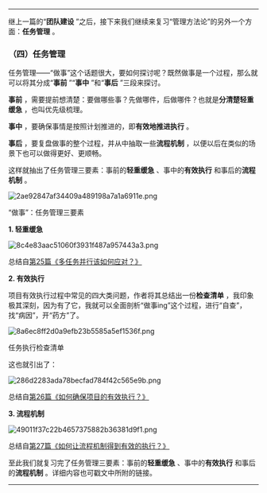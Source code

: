 --------------------

继上一篇的“**团队建设** ”之后，接下来我们继续来复习“管理方法论”的另外一个方面：**任务管理** 。

### （四）任务管理

任务管理——“做事”这个话题很大，要如何探讨呢？既然做事是一个过程，那么就可以将其分成“**事前** ”“**事中** ”和“**事后** ”三段来探讨。

**事前** ，需要提前想清楚：要做哪些事？先做哪件，后做哪件？也就是**分清楚轻重缓急** ，也叫优先级梳理。

**事中** ，要确保事情是按照计划推进的，即**有效地推进执行** 。

**事后** ，要复盘做事的整个过程，并从中抽取一些**流程机制** ，以便以后在类似的场景下也可以做得更好、更顺畅。

这样就抽出了任务管理三要素：事前的**轻重缓急** 、事中的**有效执行** 和事后的**流程机制** 。

![2ae92847af34409a489198a7a1a6911e.png][]

“做事”：任务管理三要素

**1. 轻重缓急** 

![8c4e83aac51060f3931f487a957443a3.png][]

总结自[第25篇《多任务并行该如何应对？》][25]

**2. 有效执行** 

项目有效执行过程中常见的四大类问题，作者将其总结出一份**检查清单** ，我印象极其深刻，因为有了它，我就可以全面剖析“做事ing”这个过程，进行“自查”，找“病因”，开“药方”了。

![8a6ec8ff2d0a9efb23b5585a5ef1536f.png][]

任务执行检查清单

这也就引出了：

![286d2283ada78becfad784f42c565e9b.png][]

总结自[第26篇《如何确保项目的有效执行？》][26]

**3. 流程机制** 

![49011f37c22b4657375882b36381d9f1.png][]

总结自[第27篇《如何让流程机制得到有效的执行？》][27]

至此我们就复习完了任务管理三要素：事前的**轻重缓急** 、事中的**有效执行** 和事后的**流程机制** 。详细内容也可戳文中所附的链接。

--------------------


[2ae92847af34409a489198a7a1a6911e.png]: https://static001.geekbang.org/resource/image/2a/1e/2ae92847af34409a489198a7a1a6911e.png
[8c4e83aac51060f3931f487a957443a3.png]: https://static001.geekbang.org/resource/image/8c/a3/8c4e83aac51060f3931f487a957443a3.png
[25]: https://time.geekbang.org/column/article/41448
[8a6ec8ff2d0a9efb23b5585a5ef1536f.png]: https://static001.geekbang.org/resource/image/8a/6f/8a6ec8ff2d0a9efb23b5585a5ef1536f.png
[286d2283ada78becfad784f42c565e9b.png]: https://static001.geekbang.org/resource/image/28/9b/286d2283ada78becfad784f42c565e9b.png
[26]: https://time.geekbang.org/column/article/41653
[49011f37c22b4657375882b36381d9f1.png]: https://static001.geekbang.org/resource/image/49/f1/49011f37c22b4657375882b36381d9f1.png
[27]: https://time.geekbang.org/column/article/41830

